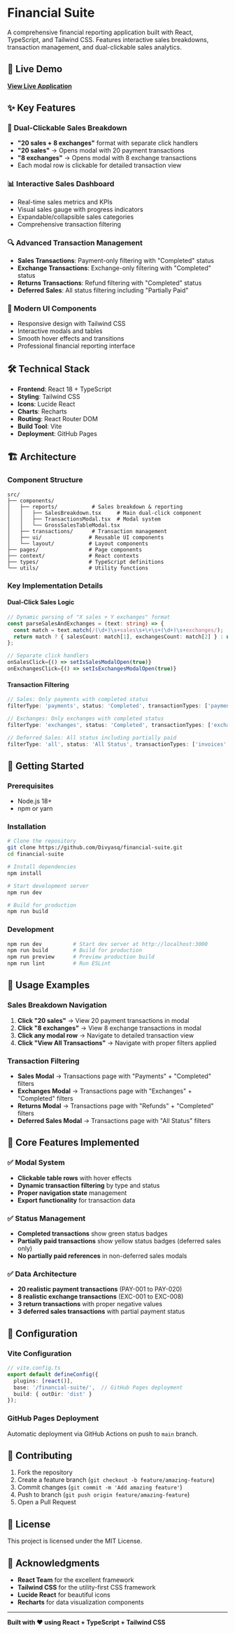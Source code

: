 # Financial Suite

A comprehensive financial reporting application built with React, TypeScript, and Tailwind CSS. Features interactive sales breakdowns, transaction management, and dual-clickable sales analytics.

## 🚀 Live Demo

**[View Live Application](https://divyasq.github.io/financial-suite/)**

## ✨ Key Features

### 🎯 **Dual-Clickable Sales Breakdown**
- **"20 sales + 8 exchanges"** format with separate click handlers
- **"20 sales"** → Opens modal with 20 payment transactions
- **"8 exchanges"** → Opens modal with 8 exchange transactions
- Each modal row is clickable for detailed transaction view

### 📊 **Interactive Sales Dashboard**
- Real-time sales metrics and KPIs
- Visual sales gauge with progress indicators
- Expandable/collapsible sales categories
- Comprehensive transaction filtering

### 🔍 **Advanced Transaction Management**
- **Sales Transactions**: Payment-only filtering with "Completed" status
- **Exchange Transactions**: Exchange-only filtering with "Completed" status  
- **Returns Transactions**: Refund filtering with "Completed" status
- **Deferred Sales**: All status filtering including "Partially Paid"

### 🎨 **Modern UI Components**
- Responsive design with Tailwind CSS
- Interactive modals and tables
- Smooth hover effects and transitions
- Professional financial reporting interface

## 🛠️ Technical Stack

- **Frontend**: React 18 + TypeScript
- **Styling**: Tailwind CSS
- **Icons**: Lucide React
- **Charts**: Recharts
- **Routing**: React Router DOM
- **Build Tool**: Vite
- **Deployment**: GitHub Pages

## 🏗️ Architecture

### **Component Structure**
```
src/
├── components/
│   ├── reports/           # Sales breakdown & reporting
│   │   ├── SalesBreakdown.tsx     # Main dual-click component
│   │   ├── TransactionsModal.tsx  # Modal system
│   │   └── GrossSalesTableModal.tsx
│   ├── transactions/      # Transaction management
│   ├── ui/               # Reusable UI components
│   └── layout/           # Layout components
├── pages/                # Page components
├── context/              # React contexts
├── types/                # TypeScript definitions
└── utils/                # Utility functions
```

### **Key Implementation Details**

#### **Dual-Click Sales Logic**
```typescript
// Dynamic parsing of "X sales + Y exchanges" format
const parseSalesAndExchanges = (text: string) => {
  const match = text.match(/(\d+)\s+sales\s+\+\s+(\d+)\s+exchanges/);
  return match ? { salesCount: match[1], exchangesCount: match[2] } : null;
};

// Separate click handlers
onSalesClick={() => setIsSalesModalOpen(true)}
onExchangesClick={() => setIsExchangesModalOpen(true)}
```

#### **Transaction Filtering**
```typescript
// Sales: Only payments with completed status
filterType: 'payments', status: 'Completed', transactionTypes: ['payments']

// Exchanges: Only exchanges with completed status  
filterType: 'exchanges', status: 'Completed', transactionTypes: ['exchanges']

// Deferred Sales: All status including partially paid
filterType: 'all', status: 'All Status', transactionTypes: ['invoices', 'appointments', 'gift-cards']
```

## 🚀 Getting Started

### **Prerequisites**
- Node.js 18+ 
- npm or yarn

### **Installation**
```bash
# Clone the repository
git clone https://github.com/Divyasq/financial-suite.git
cd financial-suite

# Install dependencies
npm install

# Start development server
npm run dev

# Build for production
npm run build
```

### **Development**
```bash
npm run dev          # Start dev server at http://localhost:3000
npm run build        # Build for production
npm run preview      # Preview production build
npm run lint         # Run ESLint
```

## 📱 Usage Examples

### **Sales Breakdown Navigation**
1. **Click "20 sales"** → View 20 payment transactions in modal
2. **Click "8 exchanges"** → View 8 exchange transactions in modal
3. **Click any modal row** → Navigate to detailed transaction view
4. **Click "View All Transactions"** → Navigate with proper filters applied

### **Transaction Filtering**
- **Sales Modal** → Transactions page with "Payments" + "Completed" filters
- **Exchanges Modal** → Transactions page with "Exchanges" + "Completed" filters
- **Returns Modal** → Transactions page with "Refunds" + "Completed" filters
- **Deferred Sales Modal** → Transactions page with "All Status" filters

## 🎯 Core Features Implemented

### ✅ **Modal System**
- **Clickable table rows** with hover effects
- **Dynamic transaction filtering** by type and status
- **Proper navigation state** management
- **Export functionality** for transaction data

### ✅ **Status Management**
- **Completed transactions** show green status badges
- **Partially paid transactions** show yellow status badges (deferred sales only)
- **No partially paid references** in non-deferred sales modals

### ✅ **Data Architecture**
- **20 realistic payment transactions** (PAY-001 to PAY-020)
- **8 realistic exchange transactions** (EXC-001 to EXC-008)
- **3 return transactions** with proper negative values
- **3 deferred sales transactions** with partial payment status

## 🔧 Configuration

### **Vite Configuration**
```typescript
// vite.config.ts
export default defineConfig({
  plugins: [react()],
  base: '/financial-suite/',  // GitHub Pages deployment
  build: { outDir: 'dist' }
});
```

### **GitHub Pages Deployment**
Automatic deployment via GitHub Actions on push to `main` branch.

## 🤝 Contributing

1. Fork the repository
2. Create a feature branch (`git checkout -b feature/amazing-feature`)
3. Commit changes (`git commit -m 'Add amazing feature'`)
4. Push to branch (`git push origin feature/amazing-feature`)
5. Open a Pull Request

## 📄 License

This project is licensed under the MIT License.

## 🙏 Acknowledgments

- **React Team** for the excellent framework
- **Tailwind CSS** for the utility-first CSS framework
- **Lucide React** for beautiful icons
- **Recharts** for data visualization components

---

**Built with ❤️ using React + TypeScript + Tailwind CSS**
